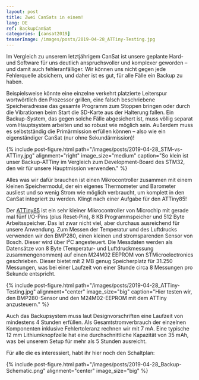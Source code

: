 ```yaml
---
layout: post
title: Zwei CanSats in einem!
lang: DE
ref: BackupCanSat
categories: [cansat2019]
teaserImage: /images/posts/2019-04-28_ATTiny-Testing.jpg
---
```


Im Vergleich zu unserem letztjährigem CanSat ist unsere geplante Hard- und Software für uns deutlich anspruchsvoller und komplexer geworden – und damit auch fehleranfälliger. Wir können uns nicht gegen jede Fehlerquelle absichern, und daher ist es gut, für alle Fälle ein Backup zu haben. 

Beispielsweise könnte eine einzelne verkehrt platzierte Leiterspur wortwörtlich den Prozessor grillen, eine falsch beschriebene Speicheradresse das gesamte Programm zum Stoppen bringen oder durch die Vibrationen beim Start die SD-Karte aus der Halterung fallen. Ein Backup-System, das gegen solche Fälle abgesichert ist, muss völlig separat vom Hauptsystem arbeiten und so robust wie möglich sein. Außerdem muss es selbstständig die Primärmission erfüllen können – also wie ein eigenständiger CanSat (nur ohne Sekundärmission)!

{% include post-figure.html path="/images/posts/2019-04-28_STM-vs-ATTiny.jpg" alignment="right" image_size="medium" caption="So klein ist unser Backup-ATTiny im Vergleich zum Development-Board des STM32, den wir für unsere Hauptmission verwenden." %}

Alles was wir dafür brauchen ist einen Mikrocontroller zusammen mit einem kleinen Speichermodul, der ein eigenes Thermometer und Barometer ausliest und so wenig Strom wie möglich verbraucht, um komplett in den CanSat integriert zu werden. Klingt nach einer Aufgabe für den ATTiny85!

Der [ATTiny85](https://www.microchip.com/wwwproducts/en/ATtiny85) ist ein sehr kleiner Mikrocontroller von Microchip mit gerade mal fünf I/O-Pins (plus Reset-Pin), 8 KB Programmspeicher und 512 Byte Arbeitsspeicher. Das ist zwar nicht viel, aber durchaus ausreichend für unsere Anwendung. Zum Messen der Temperatur und des Luftdrucks verwenden wir den BMP280, einen kleinen und stromsparenden Sensor von Bosch. Dieser wird über I²C angesteuert. Die Messdaten werden als Datensätze von 8 Byte (Temperatur- und Luftdruckmessung zusammengenommen) auf einen M24M02 EEPROM von STMicroelectronics geschrieben. Dieser bietet mit 2 MB genug Speicherplatz für 31.250 Messungen, was bei einer Laufzeit von einer Stunde circa 8 Messungen pro Sekunde entspricht.

{% include post-figure.html path="/images/posts/2019-04-28_ATTiny-Testing.jpg" alignment="center" image_size="big" caption="Hier testen wir, den BMP280-Sensor und den M24M02-EEPROM mit dem ATTiny anzusteuern." %}

Auch das Backupsystem muss laut Designvorschriften eine Laufzeit von mindestens 4 Stunden erfüllen. Als Gesamtstromverbrauch der einzelnen Komponenten inklusive Fehlertoleranz rechnen wir mit 7 mA. Eine typische 12 mm Lithiumknopfzelle hat eine durchschnittliche Kapazität von 35 mAh, was bei unserem Setup für mehr als 5 Stunden ausreicht.

Für alle die es interessiert, habt ihr hier noch den Schaltplan:

{% include post-figure.html path="/images/posts/2019-04-28_Backup-Schematic.png" alignment="center" image_size="big" %}
